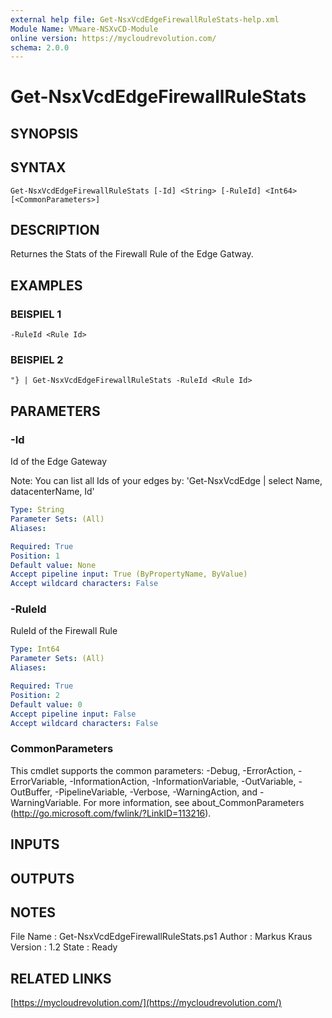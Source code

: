 ```yaml
---
external help file: Get-NsxVcdEdgeFirewallRuleStats-help.xml
Module Name: VMware-NSXvCD-Module
online version: https://mycloudrevolution.com/
schema: 2.0.0
---
```


# Get-NsxVcdEdgeFirewallRuleStats

## SYNOPSIS

## SYNTAX

```
Get-NsxVcdEdgeFirewallRuleStats [-Id] <String> [-RuleId] <Int64> [<CommonParameters>]
```

## DESCRIPTION
Returnes the Stats of the Firewall Rule of the Edge Gatway.

## EXAMPLES

### BEISPIEL 1
```
-RuleId <Rule Id>
```

### BEISPIEL 2
```
"} | Get-NsxVcdEdgeFirewallRuleStats -RuleId <Rule Id>
```

## PARAMETERS

### -Id
Id of the Edge Gateway

Note:
You can list all Ids of your edges by: 'Get-NsxVcdEdge | select Name, datacenterName, Id'

```yaml
Type: String
Parameter Sets: (All)
Aliases:

Required: True
Position: 1
Default value: None
Accept pipeline input: True (ByPropertyName, ByValue)
Accept wildcard characters: False
```

### -RuleId
RuleId of the Firewall Rule

```yaml
Type: Int64
Parameter Sets: (All)
Aliases:

Required: True
Position: 2
Default value: 0
Accept pipeline input: False
Accept wildcard characters: False
```

### CommonParameters
This cmdlet supports the common parameters: -Debug, -ErrorAction, -ErrorVariable, -InformationAction, -InformationVariable, -OutVariable, -OutBuffer, -PipelineVariable, -Verbose, -WarningAction, and -WarningVariable.
For more information, see about_CommonParameters (http://go.microsoft.com/fwlink/?LinkID=113216).

## INPUTS

## OUTPUTS

## NOTES
File Name  : Get-NsxVcdEdgeFirewallRuleStats.ps1
Author     : Markus Kraus
Version    : 1.2
State      : Ready

## RELATED LINKS

[https://mycloudrevolution.com/](https://mycloudrevolution.com/)

